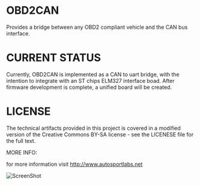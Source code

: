 OBD2CAN
=======

Provides a bridge between any OBD2 compliant vehicle and the CAN bus interface.

CURRENT STATUS
==============

Currently, OBD2CAN is implemented as a CAN to uart bridge, with the intention to integrate with an ST chips ELM327 interface boad.  After firmware development is complete, a unified board will be created.

LICENSE
=======

The technical artifacts provided in this project is covered in a modified version of the
Creative Commons BY-SA license - see the LICENESE file for the full text.

MORE INFO:

for more information visit http://www.autosportlabs.net

![ScreenShot](https://github.com/autosportlabs/OBD2CAN/blob/master/obd2can.png?raw=true)


